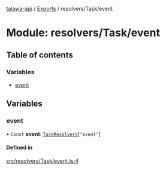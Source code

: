 [talawa-api](../README.md) / [Exports](../modules.md) / resolvers/Task/event

# Module: resolvers/Task/event

## Table of contents

### Variables

- [event](resolvers_Task_event.md#event)

## Variables

### event

• `Const` **event**: [`TaskResolvers`](types_generatedGraphQLTypes.md#taskresolvers)[``"event"``]

#### Defined in

[src/resolvers/Task/event.ts:4](https://github.com/Veer0x1/talawa-api/blob/4ede423/src/resolvers/Task/event.ts#L4)
